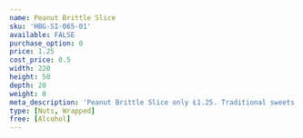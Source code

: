 ```yaml
---
name: Peanut Brittle Slice
sku: 'HBG-SI-065-01'
available: FALSE
purchase_option: 0
price: 1.25
cost_price: 0.5
width: 220
height: 50
depth: 20
weight: 0
meta_description: 'Peanut Brittle Slice only Ł1.25. Traditional sweets and more at Humbugs Confectionery Store. Specialists in satisfying your sweet tooth!'
type: [Nuts, Wrapped]
free: [Alcohol]
---
```

